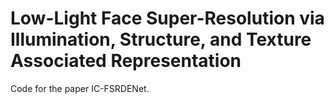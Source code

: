 # Low-Light Face Super-Resolution via Illumination, Structure, and Texture Associated Representation

Code for the paper IC-FSRDENet.
